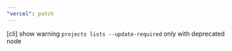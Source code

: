 ```yaml
---
"vercel": patch
---
```


[cli] show warning `projects lists --update-required` only with deprecated node
